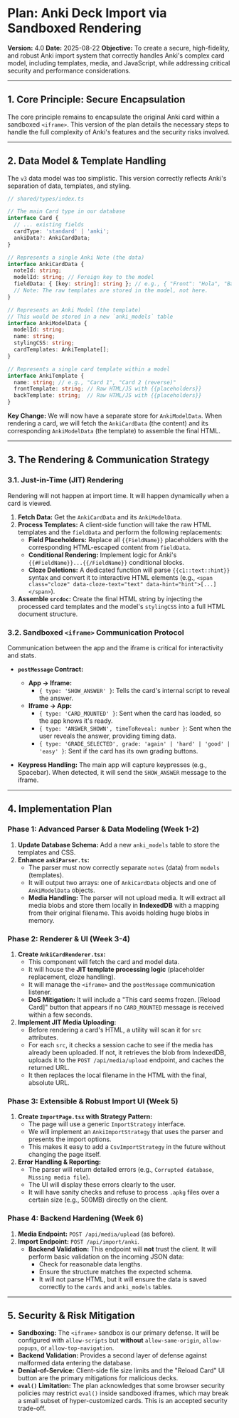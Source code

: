 # Plan: Anki Deck Import via Sandboxed Rendering

**Version:** 4.0
**Date:** 2025-08-22
**Objective:** To create a secure, high-fidelity, and robust Anki import system that correctly handles Anki's complex card model, including templates, media, and JavaScript, while addressing critical security and performance considerations.

---

## 1. Core Principle: Secure Encapsulation

The core principle remains to encapsulate the original Anki card within a sandboxed `<iframe>`. This version of the plan details the necessary steps to handle the full complexity of Anki's features and the security risks involved.

---

## 2. Data Model & Template Handling

The `v3` data model was too simplistic. This version correctly reflects Anki's separation of data, templates, and styling.

```typescript
// shared/types/index.ts

// The main Card type in our database
interface Card {
  // ... existing fields
  cardType: 'standard' | 'anki';
  ankiData?: AnkiCardData;
}

// Represents a single Anki Note (the data)
interface AnkiCardData {
  noteId: string;
  modelId: string; // Foreign key to the model
  fieldData: { [key: string]: string }; // e.g., { "Front": "Hola", "Back": "Hello", "Hint": "..." }
  // Note: The raw templates are stored in the model, not here.
}

// Represents an Anki Model (the template)
// This would be stored in a new `anki_models` table
interface AnkiModelData {
  modelId: string;
  name: string;
  stylingCSS: string;
  cardTemplates: AnkiTemplate[];
}

// Represents a single card template within a model
interface AnkiTemplate {
  name: string; // e.g., "Card 1", "Card 2 (reverse)"
  frontTemplate: string; // Raw HTML/JS with {{placeholders}}
  backTemplate: string;  // Raw HTML/JS with {{placeholders}}
}
```

**Key Change:** We will now have a separate store for `AnkiModelData`. When rendering a card, we will fetch the `AnkiCardData` (the content) and its corresponding `AnkiModelData` (the template) to assemble the final HTML.

---

## 3. The Rendering & Communication Strategy

### 3.1. Just-in-Time (JIT) Rendering
Rendering will not happen at import time. It will happen dynamically when a card is viewed.

1.  **Fetch Data:** Get the `AnkiCardData` and its `AnkiModelData`.
2.  **Process Templates:** A client-side function will take the raw HTML templates and the `fieldData` and perform the following replacements:
    *   **Field Placeholders:** Replace all `{{FieldName}}` placeholders with the corresponding HTML-escaped content from `fieldData`.
    *   **Conditional Rendering:** Implement logic for Anki's `{{#FieldName}}...{{/FieldName}}` conditional blocks.
    *   **Cloze Deletions:** A dedicated function will parse `{{c1::text::hint}}` syntax and convert it to interactive HTML elements (e.g., `<span class="cloze" data-cloze-text="text" data-hint="hint">[...]</span>`).
3.  **Assemble `srcdoc`:** Create the final HTML string by injecting the processed card templates and the model's `stylingCSS` into a full HTML document structure.

### 3.2. Sandboxed `<iframe>` Communication Protocol
Communication between the app and the iframe is critical for interactivity and stats.

*   **`postMessage` Contract:**
    *   **App -> Iframe:**
        *   `{ type: 'SHOW_ANSWER' }`: Tells the card's internal script to reveal the answer.
    *   **Iframe -> App:**
        *   `{ type: 'CARD_MOUNTED' }`: Sent when the card has loaded, so the app knows it's ready.
        *   `{ type: 'ANSWER_SHOWN', timeToReveal: number }`: Sent when the user reveals the answer, providing timing data.
        *   `{ type: 'GRADE_SELECTED', grade: 'again' | 'hard' | 'good' | 'easy' }`: Sent if the card has its own grading buttons.

*   **Keypress Handling:** The main app will capture keypresses (e.g., Spacebar). When detected, it will send the `SHOW_ANSWER` message to the iframe.

---

## 4. Implementation Plan

### Phase 1: Advanced Parser & Data Modeling (Week 1-2)

1.  **Update Database Schema:** Add a new `anki_models` table to store the templates and CSS.
2.  **Enhance `ankiParser.ts`:**
    *   The parser must now correctly separate `notes` (data) from `models` (templates).
    *   It will output two arrays: one of `AnkiCardData` objects and one of `AnkiModelData` objects.
    *   **Media Handling:** The parser will not upload media. It will extract all media blobs and store them locally in **IndexedDB** with a mapping from their original filename. This avoids holding huge blobs in memory.

### Phase 2: Renderer & UI (Week 3-4)

1.  **Create `AnkiCardRenderer.tsx`:**
    *   This component will fetch the card and model data.
    *   It will house the **JIT template processing logic** (placeholder replacement, cloze handling).
    *   It will manage the `<iframe>` and the `postMessage` communication listener.
    *   **DoS Mitigation:** It will include a "This card seems frozen. [Reload Card]" button that appears if no `CARD_MOUNTED` message is received within a few seconds.
2.  **Implement JIT Media Uploading:**
    *   Before rendering a card's HTML, a utility will scan it for `src` attributes.
    *   For each `src`, it checks a session cache to see if the media has already been uploaded. If not, it retrieves the blob from IndexedDB, uploads it to the `POST /api/media/upload` endpoint, and caches the returned URL.
    *   It then replaces the local filename in the HTML with the final, absolute URL.

### Phase 3: Extensible & Robust Import UI (Week 5)

1.  **Create `ImportPage.tsx` with Strategy Pattern:**
    *   The page will use a generic `ImportStrategy` interface.
    *   We will implement an `AnkiImportStrategy` that uses the parser and presents the import options.
    *   This makes it easy to add a `CsvImportStrategy` in the future without changing the page itself.
2.  **Error Handling & Reporting:**
    *   The parser will return detailed errors (e.g., `Corrupted database`, `Missing media file`).
    *   The UI will display these errors clearly to the user.
    *   It will have sanity checks and refuse to process `.apkg` files over a certain size (e.g., 500MB) directly on the client.

### Phase 4: Backend Hardening (Week 6)

1.  **Media Endpoint:** `POST /api/media/upload` (as before).
2.  **Import Endpoint:** `POST /api/import/anki`.
    *   **Backend Validation:** This endpoint will **not** trust the client. It will perform basic validation on the incoming JSON data:
        *   Check for reasonable data lengths.
        *   Ensure the structure matches the expected schema.
        *   It will not parse HTML, but it will ensure the data is saved correctly to the `cards` and `anki_models` tables.

---

## 5. Security & Risk Mitigation

*   **Sandboxing:** The `<iframe>` sandbox is our primary defense. It will be configured with `allow-scripts` but **without** `allow-same-origin`, `allow-popups`, or `allow-top-navigation`.
*   **Backend Validation:** Provides a second layer of defense against malformed data entering the database.
*   **Denial-of-Service:** Client-side file size limits and the "Reload Card" UI button are the primary mitigations for malicious decks.
*   **`eval()` Limitation:** The plan acknowledges that some browser security policies may restrict `eval()` inside sandboxed iframes, which may break a small subset of hyper-customized cards. This is an accepted security trade-off.
